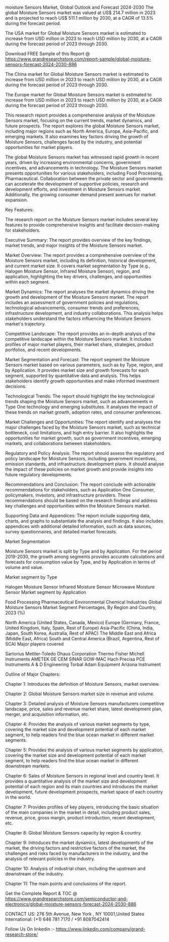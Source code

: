 moisture Sensors Market, Global Outlook and Forecast 2024-2030
The global Moisture Sensors market was valued at US$ 214.7 million in 2023 and is projected to reach US$ 511.1 million by 2030, at a CAGR of 13.5% during the forecast period.

The USA market for Global Moisture Sensors market is estimated to increase from USD million in 2023 to reach USD million by 2030, at a CAGR during the forecast period of 2023 through 2030.

Download FREE Sample of this Report @ https://www.grandresearchstore.com/report-sample/global-moisture-sensors-forecast-2024-2030-886

The China market for Global Moisture Sensors market is estimated to increase from USD million in 2023 to reach USD million by 2030, at a CAGR during the forecast period of 2023 through 2030.

The Europe market for Global Moisture Sensors market is estimated to increase from USD million in 2023 to reach USD million by 2030, at a CAGR during the forecast period of 2023 through 2030.

This research report provides a comprehensive analysis of the Moisture Sensors market, focusing on the current trends, market dynamics, and future prospects. The report explores the global Moisture Sensors market, including major regions such as North America, Europe, Asia-Pacific, and emerging markets. It also examines key factors driving the growth of Moisture Sensors, challenges faced by the industry, and potential opportunities for market players.

The global Moisture Sensors market has witnessed rapid growth in recent years, driven by increasing environmental concerns, government incentives, and advancements in technology. The Moisture Sensors market presents opportunities for various stakeholders, including Food Processing, Pharmaceutical. Collaboration between the private sector and governments can accelerate the development of supportive policies, research and development efforts, and investment in Moisture Sensors market. Additionally, the growing consumer demand present avenues for market expansion.

Key Features:

The research report on the Moisture Sensors market includes several key features to provide comprehensive insights and facilitate decision-making for stakeholders.

Executive Summary: The report provides overview of the key findings, market trends, and major insights of the Moisture Sensors market.

Market Overview: The report provides a comprehensive overview of the Moisture Sensors market, including its definition, historical development, and current market size. It covers market segmentation by Type (e.g., Halogen Moisture Sensor, Infrared Moisture Sensor), region, and application, highlighting the key drivers, challenges, and opportunities within each segment.

Market Dynamics: The report analyses the market dynamics driving the growth and development of the Moisture Sensors market. The report includes an assessment of government policies and regulations, technological advancements, consumer trends and preferences, infrastructure development, and industry collaborations. This analysis helps stakeholders understand the factors influencing the Moisture Sensors market's trajectory.

Competitive Landscape: The report provides an in-depth analysis of the competitive landscape within the Moisture Sensors market. It includes profiles of major market players, their market share, strategies, product portfolios, and recent developments.

Market Segmentation and Forecast: The report segment the Moisture Sensors market based on various parameters, such as by Type, region, and by Application. It provides market size and growth forecasts for each segment, supported by quantitative data and analysis. This helps stakeholders identify growth opportunities and make informed investment decisions.

Technological Trends: The report should highlight the key technological trends shaping the Moisture Sensors market, such as advancements in Type One technology and emerging substitutes. It analyses the impact of these trends on market growth, adoption rates, and consumer preferences.

Market Challenges and Opportunities: The report identify and analyses the major challenges faced by the Moisture Sensors market, such as technical bottleneck, cost limitations, and high entry barrier. It also highlights the opportunities for market growth, such as government incentives, emerging markets, and collaborations between stakeholders.

Regulatory and Policy Analysis: The report should assess the regulatory and policy landscape for Moisture Sensors, including government incentives, emission standards, and infrastructure development plans. It should analyse the impact of these policies on market growth and provide insights into future regulatory developments.

Recommendations and Conclusion: The report conclude with actionable recommendations for stakeholders, such as Application One Consumer, policymakers, investors, and infrastructure providers. These recommendations should be based on the research findings and address key challenges and opportunities within the Moisture Sensors market.

Supporting Data and Appendices: The report include supporting data, charts, and graphs to substantiate the analysis and findings. It also includes appendices with additional detailed information, such as data sources, survey questionnaires, and detailed market forecasts.

Market Segmentation

Moisture Sensors market is split by Type and by Application. For the period 2019-2030, the growth among segments provides accurate calculations and forecasts for consumption value by Type, and by Application in terms of volume and value.

Market segment by Type

Halogen Moisture Sensor
Infrared Moisture Sensor
Microwave Moisture Sensor
Market segment by Application

Food Processing
Pharmaceutical
Environmental
Chemical Industries
Global Moisture Sensors Market Segment Percentages, By Region and Country, 2023 (%)

North America (United States, Canada, Mexico)
Europe (Germany, France, United Kingdom, Italy, Spain, Rest of Europe)
Asia-Pacific (China, India, Japan, South Korea, Australia, Rest of APAC)
The Middle East and Africa (Middle East, Africa)
South and Central America (Brazil, Argentina, Rest of SCA)
Major players covered

Sartorius
Mettler-Toledo
Ohaus Corporation
Thermo Fisher
Michell Instruments
AMETEK
GE
CEM
SINAR
GOW-MAC
Hach
Precisa
PCE Instruments
A & D Engineering
Torbal
Adam Equipment
Arizona Instrument

Outline of Major Chapters:

Chapter 1: Introduces the definition of Moisture Sensors, market overview.

Chapter 2: Global Moisture Sensors market size in revenue and volume.

Chapter 3: Detailed analysis of Moisture Sensors manufacturers competitive landscape, price, sales and revenue market share, latest development plan, merger, and acquisition information, etc.

Chapter 4: Provides the analysis of various market segments by type, covering the market size and development potential of each market segment, to help readers find the blue ocean market in different market segments.

Chapter 5: Provides the analysis of various market segments by application, covering the market size and development potential of each market segment, to help readers find the blue ocean market in different downstream markets.

Chapter 6: Sales of Moisture Sensors in regional level and country level. It provides a quantitative analysis of the market size and development potential of each region and its main countries and introduces the market development, future development prospects, market space of each country in the world.

Chapter 7: Provides profiles of key players, introducing the basic situation of the main companies in the market in detail, including product sales, revenue, price, gross margin, product introduction, recent development, etc.

Chapter 8: Global Moisture Sensors capacity by region & country.

Chapter 9: Introduces the market dynamics, latest developments of the market, the driving factors and restrictive factors of the market, the challenges and risks faced by manufacturers in the industry, and the analysis of relevant policies in the industry.

Chapter 10: Analysis of industrial chain, including the upstream and downstream of the industry.

Chapter 11: The main points and conclusions of the report.

Get the Complete Report & TOC @ https://www.grandresearchstore.com/semiconductor-and-electronics/global-moisture-sensors-forecast-2024-2030-886

CONTACT US:
276 5th Avenue, New York , NY 10001,United States
International: (+1) 646 781 7170 / +91 8087042414

Follow Us On linkedin :- https://www.linkedin.com/company/grand-research-store/
